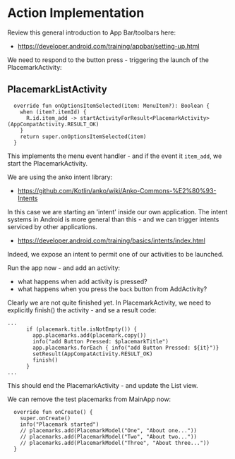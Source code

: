 # Action Implementation

Review this general introduction to App Bar/toolbars here:

- <https://developer.android.com/training/appbar/setting-up.html>


We need to respond to the button press - triggering the launch of the PlacemarkActivity:

## PlacemarkListActivity

~~~
  override fun onOptionsItemSelected(item: MenuItem?): Boolean {
    when (item?.itemId) {
      R.id.item_add -> startActivityForResult<PlacemarkActivity>(AppCompatActivity.RESULT_OK)
    }
    return super.onOptionsItemSelected(item)
  }
~~~

This implements the menu event handler - and if the event it `item_add`, we start the PlacemarkActivity.

We are using the anko intent library:

- <https://github.com/Kotlin/anko/wiki/Anko-Commons-%E2%80%93-Intents>

In this case we are starting an 'intent' inside our own application. The intent systems in Android is more general than this - and we can trigger intents serviced by other applications.

- <https://developer.android.com/training/basics/intents/index.html>

Indeed, we expose an intent to permit one of our activities to be launched.

Run the app now - and add an activity:

- what happens when add activity is pressed?
- what happens when you press the `back` button from AddActivity?

Clearly we are not quite finished yet. In PlacemarkActivity, we need to explicitly finish() the activity - and se a result code:

~~~
...
      if (placemark.title.isNotEmpty()) {
        app.placemarks.add(placemark.copy())
        info("add Button Pressed: $placemarkTitle")
        app.placemarks.forEach { info("add Button Pressed: ${it}")}
        setResult(AppCompatActivity.RESULT_OK)
        finish()
      }
...        
~~~

This should end the PlacemarkActivity - and update the List view.

We can remove the test placemarks from MainApp now:

~~~
  override fun onCreate() {
    super.onCreate()
    info("Placemark started")
    // placemarks.add(PlacemarkModel("One", "About one..."))
    // placemarks.add(PlacemarkModel("Two", "About two..."))
    // placemarks.add(PlacemarkModel("Three", "About three..."))
  }
~~~